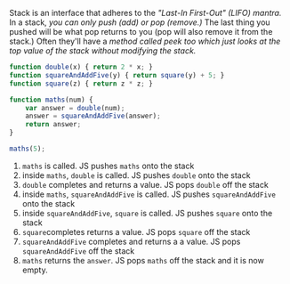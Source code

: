 Stack is an interface that adheres to the *"Last-In First-Out" (LIFO) mantra.* In a stack, *you can only push (add) or pop (remove.)* The last thing you pushed will be what pop returns to you (pop will also remove it from the stack.) Often they'll have a *method called peek too which just looks at the top value of the stack without modifying the stack.*

```javascript
function double(x) { return 2 * x; }
function squareAndAddFive(y) { return square(y) + 5; }
function square(z) { return z * z; }

function maths(num) {
    var answer = double(num);
    answer = squareAndAddFive(answer);
    return answer;
}

maths(5);
```
1. `maths` is called. JS pushes `maths` onto the stack
2. inside `maths`, `double` is called.  JS pushes `double` onto the stack
3. `double` completes and returns a value.  JS pops `double` off the stack
4. inside `maths`, `squareAndAddFive` is called.  JS pushes `squareAndAddFive` onto the stack
5. inside `squareAndAddFive`, `square` is called. JS pushes `square` onto the stack
6. `square`completes returns a value. JS pops `square` off the stack
7. `squareAndAddFive` completes and returns a a value.  JS pops `squareAndAddFive` off the stack
8. `maths` returns the `answer`.  JS pops `maths` off the stack and it is now empty.
